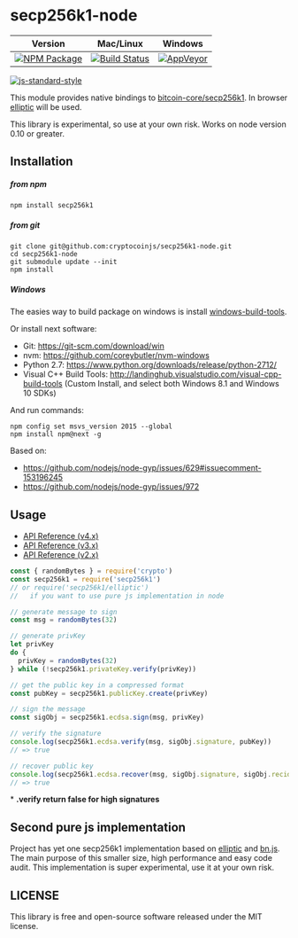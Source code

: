 # secp256k1-node

Version | Mac/Linux | Windows
------- | --------- | -------
[![NPM Package](https://img.shields.io/npm/v/secp256k1.svg?style=flat-square)](https://www.npmjs.org/package/secp256k1) | [![Build Status](https://img.shields.io/travis/cryptocoinjs/secp256k1-node.svg?branch=master&style=flat-square)](https://travis-ci.org/cryptocoinjs/secp256k1-node) | [![AppVeyor](https://img.shields.io/appveyor/ci/fanatid/secp256k1-node.svg?branch=master&style=flat-square)](https://ci.appveyor.com/project/fanatid/secp256k1-node)

[![js-standard-style](https://cdn.rawgit.com/feross/standard/master/badge.svg)](https://github.com/feross/standard)

This module provides native bindings to [bitcoin-core/secp256k1](https://github.com/bitcoin-core/secp256k1). In browser [elliptic](https://github.com/indutny/elliptic) will be used.

This library is experimental, so use at your own risk. Works on node version 0.10 or greater.

## Installation

##### from npm

`npm install secp256k1`

##### from git

```
git clone git@github.com:cryptocoinjs/secp256k1-node.git
cd secp256k1-node
git submodule update --init
npm install
```

##### Windows

The easies way to build package on windows is install [windows-build-tools](https://github.com/felixrieseberg/windows-build-tools).

Or install next software:

  * Git: https://git-scm.com/download/win
  * nvm: https://github.com/coreybutler/nvm-windows
  * Python 2.7: https://www.python.org/downloads/release/python-2712/
  * Visual C++ Build Tools: http://landinghub.visualstudio.com/visual-cpp-build-tools (Custom Install, and select both Windows 8.1 and Windows 10 SDKs)

And run commands:

```
npm config set msvs_version 2015 --global
npm install npm@next -g
```

Based on:

  * https://github.com/nodejs/node-gyp/issues/629#issuecomment-153196245
  * https://github.com/nodejs/node-gyp/issues/972

## Usage

* [API Reference (v4.x)](https://github.com/cryptocoinjs/secp256k1-node/blob/master/API.md)
* [API Reference (v3.x)](https://github.com/cryptocoinjs/secp256k1-node/blob/v3.x/API.md)
* [API Reference (v2.x)](https://github.com/cryptocoinjs/secp256k1-node/blob/v2.x/API.md)

```js
const { randomBytes } = require('crypto')
const secp256k1 = require('secp256k1')
// or require('secp256k1/elliptic')
//   if you want to use pure js implementation in node

// generate message to sign
const msg = randomBytes(32)

// generate privKey
let privKey
do {
  privKey = randomBytes(32)
} while (!secp256k1.privateKey.verify(privKey))

// get the public key in a compressed format
const pubKey = secp256k1.publicKey.create(privKey)

// sign the message
const sigObj = secp256k1.ecdsa.sign(msg, privKey)

// verify the signature
console.log(secp256k1.ecdsa.verify(msg, sigObj.signature, pubKey))
// => true

// recover public key
console.log(secp256k1.ecdsa.recover(msg, sigObj.signature, sigObj.recid).equals(pubKey))
// => true
```

\* **.verify return false for high signatures**

## Second pure js implementation

Project has yet one secp256k1 implementation based on [elliptic](http://github.com/indutny/elliptic) and [bn.js](http://github.com/indutny/bn.js). The main purpose of this smaller size, high performance and easy code audit. This implementation is super experimental, use it at your own risk.

## LICENSE

This library is free and open-source software released under the MIT license.
